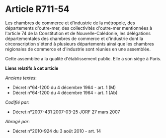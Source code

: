 # Article R711-54

Les chambres de commerce et d'industrie de la métropole, des départements d'outre-mer, des collectivités d'outre-mer
mentionnées à l'article 74 de la Constitution et de Nouvelle-Calédonie, les délégations départementales des chambres de
commerce et d'industrie dont la circonscription s'étend à plusieurs départements ainsi que les chambres régionales de
commerce et d'industrie sont réunies en une assemblée.

Cette assemblée a la qualité d'établissement public. Elle a son siège à Paris.

**Liens relatifs à cet article**

_Anciens textes_:

  - Décret n°64-1200 du 4 décembre 1964 - art. 1 (M)
  - Décret n°64-1200 du 4 décembre 1964 - art. 1 (Ab)

_Codifié par_:

  - Décret n°2007-431 2007-03-25 JORF 27 mars 2007

_Abrogé par_:

  - Décret n°2010-924 du 3 août 2010 - art. 14
